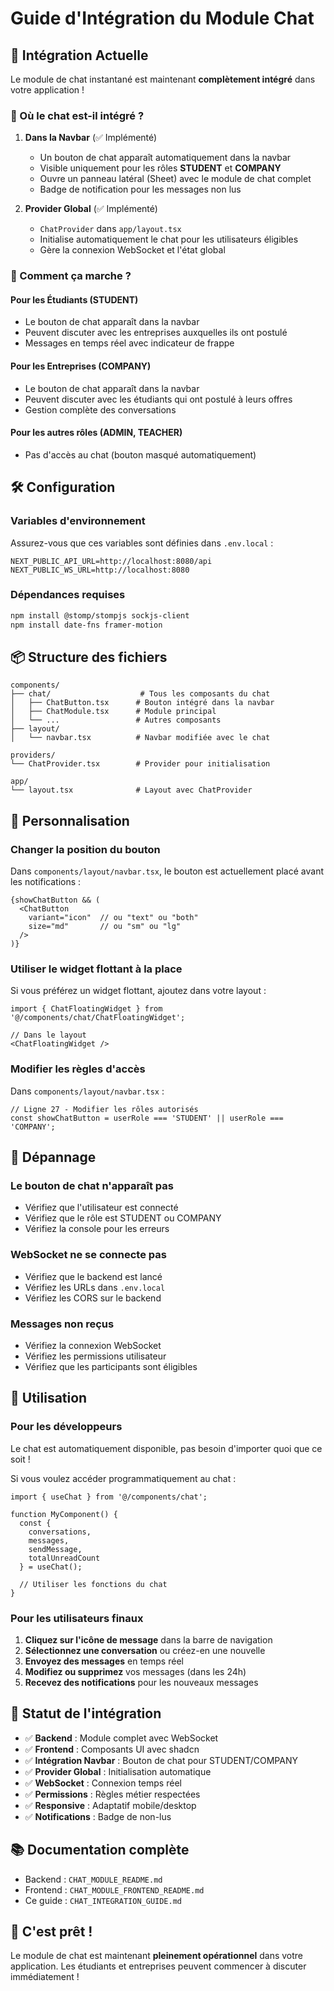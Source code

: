 # Guide d'Intégration du Module Chat

## 🎯 Intégration Actuelle

Le module de chat instantané est maintenant **complètement intégré** dans votre application !

### 📍 Où le chat est-il intégré ?

1. **Dans la Navbar** (✅ Implémenté)
   - Un bouton de chat apparaît automatiquement dans la navbar
   - Visible uniquement pour les rôles **STUDENT** et **COMPANY**
   - Ouvre un panneau latéral (Sheet) avec le module de chat complet
   - Badge de notification pour les messages non lus

2. **Provider Global** (✅ Implémenté)
   - `ChatProvider` dans `app/layout.tsx`
   - Initialise automatiquement le chat pour les utilisateurs éligibles
   - Gère la connexion WebSocket et l'état global

### 🚀 Comment ça marche ?

#### Pour les Étudiants (STUDENT)
- Le bouton de chat apparaît dans la navbar
- Peuvent discuter avec les entreprises auxquelles ils ont postulé
- Messages en temps réel avec indicateur de frappe

#### Pour les Entreprises (COMPANY)
- Le bouton de chat apparaît dans la navbar
- Peuvent discuter avec les étudiants qui ont postulé à leurs offres
- Gestion complète des conversations

#### Pour les autres rôles (ADMIN, TEACHER)
- Pas d'accès au chat (bouton masqué automatiquement)

## 🛠️ Configuration

### Variables d'environnement

Assurez-vous que ces variables sont définies dans `.env.local` :

```env
NEXT_PUBLIC_API_URL=http://localhost:8080/api
NEXT_PUBLIC_WS_URL=http://localhost:8080
```

### Dépendances requises

```bash
npm install @stomp/stompjs sockjs-client
npm install date-fns framer-motion
```

## 📦 Structure des fichiers

```
components/
├── chat/                    # Tous les composants du chat
│   ├── ChatButton.tsx      # Bouton intégré dans la navbar
│   ├── ChatModule.tsx      # Module principal
│   └── ...                 # Autres composants
├── layout/
│   └── navbar.tsx          # Navbar modifiée avec le chat

providers/
└── ChatProvider.tsx        # Provider pour initialisation

app/
└── layout.tsx              # Layout avec ChatProvider
```

## 🎨 Personnalisation

### Changer la position du bouton

Dans `components/layout/navbar.tsx`, le bouton est actuellement placé avant les notifications :

```tsx
{showChatButton && (
  <ChatButton 
    variant="icon"  // ou "text" ou "both"
    size="md"       // ou "sm" ou "lg"
  />
)}
```

### Utiliser le widget flottant à la place

Si vous préférez un widget flottant, ajoutez dans votre layout :

```tsx
import { ChatFloatingWidget } from '@/components/chat/ChatFloatingWidget';

// Dans le layout
<ChatFloatingWidget />
```

### Modifier les règles d'accès

Dans `components/layout/navbar.tsx` :

```tsx
// Ligne 27 - Modifier les rôles autorisés
const showChatButton = userRole === 'STUDENT' || userRole === 'COMPANY';
```

## 🔧 Dépannage

### Le bouton de chat n'apparaît pas
- Vérifiez que l'utilisateur est connecté
- Vérifiez que le rôle est STUDENT ou COMPANY
- Vérifiez la console pour les erreurs

### WebSocket ne se connecte pas
- Vérifiez que le backend est lancé
- Vérifiez les URLs dans `.env.local`
- Vérifiez les CORS sur le backend

### Messages non reçus
- Vérifiez la connexion WebSocket
- Vérifiez les permissions utilisateur
- Vérifiez que les participants sont éligibles

## 📝 Utilisation

### Pour les développeurs

Le chat est automatiquement disponible, pas besoin d'importer quoi que ce soit !

Si vous voulez accéder programmatiquement au chat :

```tsx
import { useChat } from '@/components/chat';

function MyComponent() {
  const { 
    conversations, 
    messages, 
    sendMessage,
    totalUnreadCount 
  } = useChat();
  
  // Utiliser les fonctions du chat
}
```

### Pour les utilisateurs finaux

1. **Cliquez sur l'icône de message** dans la barre de navigation
2. **Sélectionnez une conversation** ou créez-en une nouvelle
3. **Envoyez des messages** en temps réel
4. **Modifiez ou supprimez** vos messages (dans les 24h)
5. **Recevez des notifications** pour les nouveaux messages

## 🚦 Statut de l'intégration

- ✅ **Backend** : Module complet avec WebSocket
- ✅ **Frontend** : Composants UI avec shadcn
- ✅ **Intégration Navbar** : Bouton de chat pour STUDENT/COMPANY
- ✅ **Provider Global** : Initialisation automatique
- ✅ **WebSocket** : Connexion temps réel
- ✅ **Permissions** : Règles métier respectées
- ✅ **Responsive** : Adaptatif mobile/desktop
- ✅ **Notifications** : Badge de non-lus

## 📚 Documentation complète

- Backend : `CHAT_MODULE_README.md`
- Frontend : `CHAT_MODULE_FRONTEND_README.md`
- Ce guide : `CHAT_INTEGRATION_GUIDE.md`

## 🎉 C'est prêt !

Le module de chat est maintenant **pleinement opérationnel** dans votre application. Les étudiants et entreprises peuvent commencer à discuter immédiatement !
